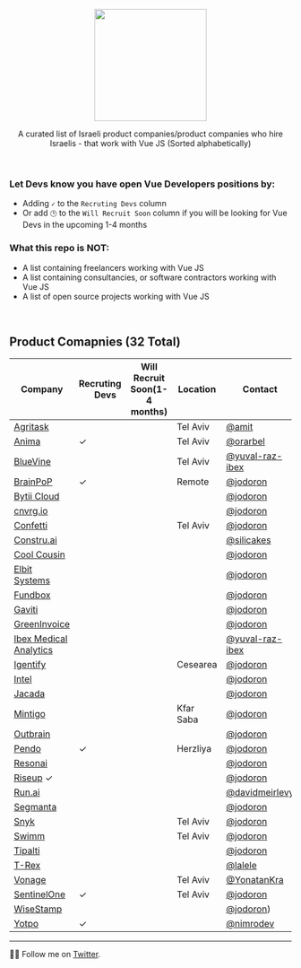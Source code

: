 <div align="center">
  
<a href="#"><img width="200px" src="https://github.com/JonathanDn/vue-companies-israel/blob/main/vue.png"></a>

A curated list of Israeli product companies/product companies who hire Israelis - that work with Vue JS
(Sorted alphabetically)

</div>

<br/>

### Let Devs know you have open Vue Developers positions by:
* Adding `✓` to the `Recruting Devs` column
* Or add `🕑` to the `Will Recruit Soon` column if you will be looking for Vue Devs in the upcoming 1-4 months 

### What this repo is NOT:
* A list containing freelancers working with Vue JS
* A list containing consultancies, or software contractors working with Vue JS
* A list of open source projects working with Vue JS

<br/>

## Product Comapnies (32 Total)

 Company |Recruting <a href="#"><img width="14px" src="https://github.com/JonathanDn/vue-companies-israel/blob/main/vue.png"></a> Devs | Will Recruit Soon(1-4 months) | Location | Contact | 
-----|-----|-----|-----|-----|
[Agritask](https://start.agritask.com/) |  |  | Tel Aviv | [@amit](https://github.com/amit-82) | 
[Anima](https://www.animaapp.com/) | ✓ |  | Tel Aviv | [@orarbel](https://github.com/orarbel) | 
[BlueVine](https://www.bluevine.com/) |  |  | Tel Aviv | [@yuval-raz-ibex](https://twitter.com/yuvalraz) | 
[BrainPoP](https://brainpop.com) | ✓ |  | Remote | [@jodoron](https://twitter.com/jodoron)
[Bytii Cloud](https://bytii.cloud) |  |  |  | [@jodoron](https://twitter.com/jodoron)
[cnvrg.io](https://cnvrg.io) |  |  |  | [@jodoron](https://twitter.com/jodoron)
[Confetti](https://www.withconfetti.com/) |  |  | Tel Aviv | [@jodoron](https://twitter.com/jodoron)
[Constru.ai](https://constru.ai/) |  |  |  | [@silicakes](https://github.com/silicakes)
[Cool Cousin](https://www.coolcousin.com) |  |  |  | [@jodoron](https://twitter.com/jodoron)
[Elbit Systems](https://elbitsystems.com/) |  |  |  | [@jodoron](https://twitter.com/jodoron)
[Fundbox](https:///fundbox.com) |  |  |  | [@jodoron](https://twitter.com/jodoron)
[Gaviti](https://www.gaviti.com) |  |  |  | [@jodoron](https://twitter.com/jodoron)
[GreenInvoice](https://www.greeninvoice.co.il/) |  |  |  | [@jodoron](https://twitter.com/jodoron)
[Ibex Medical Analytics](https://ibex-ai.com/) |  |  |  |  [@yuval-raz-ibex](https://twitter.com/yuvalraz)
[Igentify](https://www.igentify.com) |  |  | Cesearea | [@jodoron](https://twitter.com/jodoron)
[Intel](https://www.intel.co.il/content/www/il/he/homepage.html) |  |  |  | [@jodoron](https://twitter.com/jodoron)
[Jacada](https://www.jacada.com/positions-in-israel) |  |  |  | [@jodoron](https://twitter.com/jodoron)
[Mintigo](https://www.mintigo.com) |  |  | Kfar Saba | [@jodoron](https://twitter.com/jodoron)
[Outbrain](https://www.outbrain.com) |  |  |  | [@jodoron](https://twitter.com/jodoron)
[Pendo](https://pendo.io) | ✓ |  | Herzliya | [@jodoron](https://twitter.com/jodoron)
[Resonai](https://resonai.com) |  |  |  | [@jodoron](https://twitter.com/jodoron)
[Riseup](https://www.riseup.co.il/) ✓ |  |  |  | [@jodoron](https://twitter.com/jodoron)
[Run.ai](https://run.ai) |  |  |  | [@davidmeirlevy](https://github.com/davidmeirlevy)
[Segmanta](https://segmanta.com) |  |  |  | [@jodoron](https://twitter.com/jodoron)
[Snyk](http://snyk.io) |  |  | Tel Aviv | [@jodoron](https://twitter.com/jodoron)
[Swimm](https://swimm.io/) |  |  | Tel Aviv | [@jodoron](https://twitter.com/jodoron)
[Tipalti](https://tipalti.com) |  |  |  | [@jodoron](https://twitter.com/jodoron)
[T-Rex](https://www.trexgroup.com/) |  |  |  | [@lalele](https://github.com/lalele/)
[Vonage](https://www.vonagetlv.com) |  |  | Tel Aviv | [@YonatanKra](https://twitter.com/yonatankra)
[SentinelOne](https://www.sentinelone.com/) | ✓ |  | Tel Aviv | [@jodoron](https://twitter.com/jodoron)
[WiseStamp](https://www.wisestamp.com) |  |  |  | [@jodoron](https://twitter.com/jodoron))
[Yotpo](https://www.yotpo.com) | ✓ |  |  | [@nimrodev](https://github.com/nimrodev)

---
👨‍💻 Follow me on [Twitter](https://twitter.com/jodoron).
